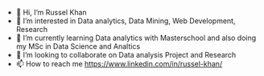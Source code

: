 - 👋 Hi, I’m Russel Khan
- 👀 I’m interested in Data analytics, Data Mining, Web Development, Research
- 🌱 I’m currently learning Data analytics with Masterschool and also doing my MSc in Data Science and Analtics
- 💞️ I’m looking to collaborate on Data analysis Project and Research
- 📫 How to reach me https://www.linkedin.com/in/russel-khan/

<!---
Rasel31/Rasel31 is a ✨ special ✨ repository because its `README.md` (this file) appears on your GitHub profile.
You can click the Preview link to take a look at your changes.
--->
